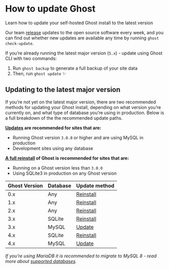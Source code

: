 # How to update Ghost

Learn how to update your self-hosted Ghost install to the latest version

Our team [release](https://github.com/TryGhost/Ghost/releases) updates to the open source software every week, and you can find out whether new updates are available any time by running `ghost check-update`.

If you’re already running the latest major version (`5.x`) - update using Ghost CLI with two commands:

1. Run `ghost backup` to generate a full backup of your site data
2. Then, run `ghost update` ✨

## Updating to the latest major version

If you’re not yet on the latest major version, there are two recommended methods for updating your Ghost install, depending on what version you’re currently on, and what type of database you’re using in production. Below is a full breakdown of the the recommended update paths.

**[Updates](https://ghost.org/docs/update-major-version/) are recommended for sites that are:**

* Running Ghost version `3.0.0` or higher and are using MySQL in production
* Development sites using any database

**[A full reinstall](https://ghost.org/docs/reinstall/) of Ghost is recommended for sites that are:**

* Running on a Ghost version less than `3.0.0`
* Using SQLite3 in production on any Ghost version


| Ghost Version | Database | Update method                                          |
| ------------- | -------- | ------------------------------------------------------ |
| 0.x           | Any      | [Reinstall](https://ghost.org/docs/reinstall/)         |
| 1.x           | Any      | [Reinstall](https://ghost.org/docs/reinstall/)         |
| 2.x           | Any      | [Reinstall](https://ghost.org/docs/reinstall/)         |
| 3.x           | SQLite   | [Reinstall](https://ghost.org/docs/reinstall/)         |
| 3.x           | MySQL    | [Update](https://ghost.org/docs/update-major-version/) |
| 4.x           | SQLite   | [Reinstall](https://ghost.org/docs/reinstall/)         |
| 4.x           | MySQL    | [Update](https://ghost.org/docs/update-major-version/) |

*If you’re using MariaDB it is recommended to migrate to MySQL 8 - read more about [supported databases](https://ghost.org/docs/faq/supported-databases/).*
